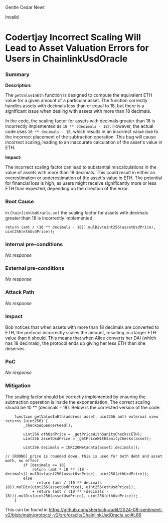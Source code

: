 Gentle Cedar Newt

Invalid

# Codertjay  Incorrect Scaling Will Lead to Asset Valuation Errors for Users in ChainlinkUsdOracle

### Summary


**Description:**

The `getValueInEth` function is designed to compute the equivalent ETH value for a given amount of a particular asset.
The function correctly handles assets with decimals less than or equal to 18, but there is a significant issue when
dealing with assets with more than 18 decimals.

In the code, the scaling factor for assets with decimals greater than 18 is incorrectly implemented
as `10 ** (decimals - 18)`. However, the actual code uses `10 ** decimals - 18`, which results in an incorrect value due
to the incorrect placement of the subtraction operation. This bug will cause incorrect scaling, leading to an inaccurate
calculation of the asset's value in ETH.

**Impact:**

The incorrect scaling factor can lead to substantial miscalculations in the value of assets with more than 18 decimals.
This could result in either an overestimation or underestimation of the asset's value in ETH. The potential for
financial loss is high, as users might receive significantly more or less ETH than expected, depending on the direction
of the error.


### Root Cause


in `ChainlinkUsdOracle.sol` the scaling factor for assets with decimals greater than 18 is incorrectly implemented

```solidity
return (amt / (10 ** decimals - 18)).mulDiv(uint256(assetUsdPrice), uint256(ethUsdPrice));
```


### Internal pre-conditions

_No response_

### External pre-conditions

_No response_

### Attack Path

_No response_

### Impact

Bob notices that when assets with more than 18 decimals are converted to ETH, the protocol incorrectly scales the amount, resulting in a larger ETH value than it should. This means that when Alice converts her DAI (which has 18 decimals), the protocol ends up giving her less ETH than she deserves.

### PoC

_No response_

### Mitigation


The scaling factor should be correctly implemented by ensuring the subtraction operation is inside the exponentiation.
The correct scaling should be 10 ** (decimals - 18). Below is the corrected version of the code:

```solidity
    function getValueInEth(address asset, uint256 amt) external view returns (uint256) {
        _checkSequencerFeed();

        uint256 ethUsdPrice = _getPriceWithSanityChecks(ETH);
        uint256 assetUsdPrice = _getPriceWithSanityChecks(asset);

        uint256 decimals = IERC20Metadata(asset).decimals();

// [ROUND] price is rounded down. this is used for both debt and asset math, no effect
        if (decimals <= 18)
            return (amt * 10 ** (18 - decimals)).mulDiv(uint256(assetUsdPrice), uint256(ethUsdPrice));
        else
            - return (amt / (10 ** decimals - 18)).mulDiv(uint256(assetUsdPrice), uint256(ethUsdPrice));
            + return (amt / (10 ** (decimals - 18))).mulDiv(uint256(assetUsdPrice), uint256(ethUsdPrice));
    }
```
This can be found in 
https://github.com/sherlock-audit/2024-08-sentiment-v2/blob/main/protocol-v2/src/oracle/ChainlinkUsdOracle.sol#L86

